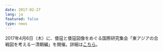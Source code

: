 ```yaml
---
date: 2017-02-27
lang: ja
featured: false
type: news
---
```

2017年4月6日（木）に、倭寇と倭寇図像をめぐる国際研究集会「東アジアの合戦図を考えるー清朝編」を開催。詳細は<a href="/news/2016/event_20170406.pdf" target="_blank">こちら</a>。
